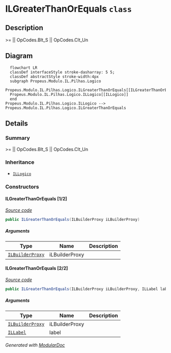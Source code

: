 # ILGreaterThanOrEquals `class`

## Description
&gt;= || OpCodes.Blt_S || OpCodes.Clt_Un

## Diagram
```mermaid
  flowchart LR
  classDef interfaceStyle stroke-dasharray: 5 5;
  classDef abstractStyle stroke-width:4px
  subgraph Propeus.Modulo.IL.Pilhas.Logico
  Propeus.Modulo.IL.Pilhas.Logico.ILGreaterThanOrEquals[[ILGreaterThanOrEquals]]
  Propeus.Modulo.IL.Pilhas.Logico.ILLogico[[ILLogico]]
  end
Propeus.Modulo.IL.Pilhas.Logico.ILLogico --> Propeus.Modulo.IL.Pilhas.Logico.ILGreaterThanOrEquals
```

## Details
### Summary
&gt;= || OpCodes.Blt_S || OpCodes.Clt_Un

### Inheritance
 - [
`ILLogico`
](./ILLogico.md)

### Constructors
#### ILGreaterThanOrEquals [1/2]
[*Source code*](https://github.com///blob//src/Propeus.Modulo.Abstrato/Util/Tabelas/Helper.cs#L16707566)
```csharp
public ILGreaterThanOrEquals(ILBuilderProxy iLBuilderProxy)
```
##### Arguments
| Type | Name | Description |
| --- | --- | --- |
| [`ILBuilderProxy`](../../proxy/ILBuilderProxy.md) | iLBuilderProxy |   |

#### ILGreaterThanOrEquals [2/2]
[*Source code*](https://github.com///blob//src/Propeus.Modulo.Abstrato/Util/Tabelas/Helper.cs#L181)
```csharp
public ILGreaterThanOrEquals(ILBuilderProxy iLBuilderProxy, ILLabel label)
```
##### Arguments
| Type | Name | Description |
| --- | --- | --- |
| [`ILBuilderProxy`](../../proxy/ILBuilderProxy.md) | iLBuilderProxy |   |
| [`ILLabel`](../saltos/ILLabel.md) | label |   |

*Generated with* [*ModularDoc*](https://github.com/hailstorm75/ModularDoc)
